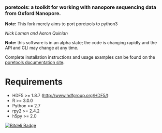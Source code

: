 ### poretools: a toolkit for working with nanopore sequencing data from Oxford Nanopore.

**Note:** This fork merely aims to port poretools to python3

*Nick Loman and Aaron Quinlan*

**Note:** this software is in an alpha state; the code is changing rapidly and the API and CLI may change at any time.

Complete installation instructions and usage examples can be found on the [poretools documentation site](http://poretools.readthedocs.org).

Requirements
===================
- HDF5 >= 1.8.7 (http://www.hdfgroup.org/HDF5/)
- R >= 3.0.0
- Python >= 2.7
- rpy2 >= 2.4.2
- h5py >= 2.0






[![Bitdeli Badge](https://d2weczhvl823v0.cloudfront.net/arq5x/poretools/trend.png)](https://bitdeli.com/free "Bitdeli Badge")

